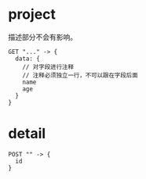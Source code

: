 # project

描述部分不会有影响。

```
GET "..." -> {
  data: {
    // 对字段进行注释
    // 注释必须独立一行，不可以跟在字段后面
    name
    age
  }
}
```

# detail
```
POST "" -> {
  id
}
```

